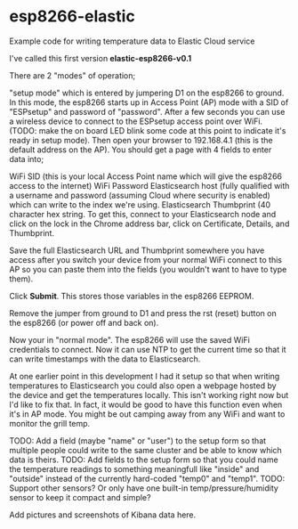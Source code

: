 # esp8266-elastic
Example code for writing temperature data to Elastic Cloud service

I've called this first version **elastic-esp8266-v0.1**

There are 2 "modes" of operation;

"setup mode" which is entered by jumpering D1 on the esp8266 to ground.  In this mode, the esp8266 starts up in Access Point (AP) mode with a SID of "ESPsetup" and password of "password".  After a few seconds you can use a wireless device to connect to the ESPsetup access point over WiFi.  (TODO: make the on board LED blink some code at this point to indicate it's ready in setup mode).  Then open your browser to 192.168.4.1 (this is the default address on the AP).  You should get a page with 4 fields to enter data into;

WiFi SID (this is your local Access Point name which will give the esp8266 access to the internet)
WiFi Password
Elasticsearch host (fully qualified with a username and password (assuming Cloud where security is enabled) which can write to the index we're using.
Elasticsearch Thumbprint (40 character hex string.  To get this, connect to your Elasticsearch node and click on the lock in the Chrome address bar, click on Certificate, Details, and Thumbprint.

Save the full Elasticsearch URL and Thumbprint somewhere you have access after you switch your device from your normal WiFi connect to this AP so you can paste them into the fields (you wouldn't want to have to type them).

Click **Submit**.  This stores those variables in the esp8266 EEPROM.

Remove the jumper from ground to D1 and press the rst (reset) button on the esp8266 (or power off and back on).

Now your in "normal mode".  The esp8266 will use the saved WiFi credentials to connect.  Now it can use NTP to get the current time so that it can write timestamps with the data to Elasticsearch.

At one earlier point in this development I had it setup so that when writing temperatures to Elasticsearch you could also open a webpage hosted by the device and get the temperatures locally.  This isn't working right now but I'd like to fix that.  In fact, it would be good to have this function even when it's in AP mode.  You might be out camping away from any WiFi and want to monitor the grill temp.

TODO: Add a field (maybe "name" or "user") to the setup form so that multiple people could write to the same cluster and be able to know which data is theirs.
TODO: Add fields to the setup form so that you could name the temperature readings to something meaningfull like "inside" and "outside" instead of the currently hard-coded "temp0" and "temp1".
TODO: Support other sensors?  Or only have one built-in temp/pressure/humidity sensor to keep it compact and simple?

Add pictures and screenshots of Kibana data here.

